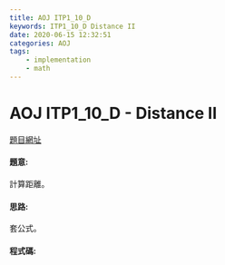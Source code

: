 ```yaml
---
title: AOJ ITP1_10_D
keywords: ITP1_10_D Distance II
date: 2020-06-15 12:32:51
categories: AOJ
tags:
    - implementation
    - math
---
```

# AOJ ITP1_10_D - Distance II
[題目網址](https://onlinejudge.u-aizu.ac.jp/courses/lesson/2/ITP1/all/ITP1_10_D)

#### 題意:
計算距離。

<!-- more -->
#### 思路:
套公式。

#### 程式碼:
<script src="https://gist.github.com/Daviswww/25bffb80e8b6bfdb46267f7ab8b8efc9.js"></script>